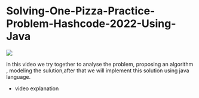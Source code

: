# Solving-One-Pizza-Practice-Problem-Hashcode-2022-Using-Java
![](image_one_pizaa_pb.png)

in this video we try together to analyse the problem, proposing an algorithm , modeling the sulution,after that we will implement this solution using java language.
- video explanation

